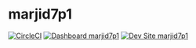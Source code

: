 # marjid7p1

[![CircleCI](https://circleci.com/gh/marji/marjid7p1.svg?style=shield)](https://circleci.com/gh/marji/marjid7p1)
[![Dashboard marjid7p1](https://img.shields.io/badge/dashboard-marjid7p1-yellow.svg)](https://dashboard.pantheon.io/sites/7e1ba763-8992-4647-b5d4-19c9e06ae5ef#dev/code)
[![Dev Site marjid7p1](https://img.shields.io/badge/site-marjid7p1-blue.svg)](http://dev-marjid7p1.pantheonsite.io/)
